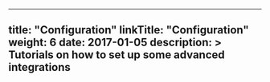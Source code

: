 
---
title: "Configuration"
linkTitle: "Configuration"
weight: 6
date: 2017-01-05
description: >
  Tutorials on how to set up some advanced integrations
---

